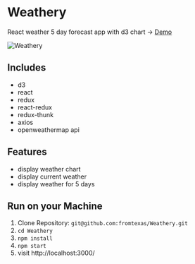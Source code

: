# Weathery

React weather 5 day forecast app with d3 chart -> [Demo](http://parched-dime.surge.sh/)

![Weathery](https://image.ibb.co/kgP2wR/weathery.png)

## Includes

* d3
* react 
* redux
* react-redux
* redux-thunk
* axios
* openweathermap api

## Features
* display weather chart
* display current weather
* display weather for 5 days

## Run on your Machine
   
1. Clone Repository: `git@github.com:fromtexas/Weathery.git`
2. `cd Weathery`
3. `npm install`
4. `npm start`
5. visit http://localhost:3000/

